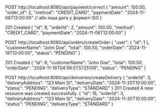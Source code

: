 POST http://localhost:8080/api/payment/correct
{
"amount": 100.00,
"order_id": 2,
"method": "CREDIT_CARD",
"paymentDate": "2024-11-06T12:00:00" // або інша дата у форматі ISO
}

201 Created
{
"id": 6,
"orderId": 2,
"amount": 100.00,
"method": "CREDIT_CARD",
"paymentDate": "2024-11-06T12:00:00"
}


POST http://localhost:8080/api/orders/createOrder
{
"user": {
"id": 1
},
"customerName": "John Doe",
"total": 100.50,
"orderDate": "2024-11-19T10:00:00",
"status": "PENDING"
}

201 Created
{
"id": 6,
"customerName": "John Doe",
"total": 100.50,
"orderDate": "2024-11-19T04:59:57.5725106",
"status": "PENDING"
}

POST http://localhost:8080/api/deliveries/createDelivery
{
"orderId": 3,   
"deliveryAddress": "123 Main St",
"deliveryDate": "2024-11-20T10:00:00",
"status": "PENDING",
"deliveryType": "STANDARD"
}
201 Created
A new resource was created successfully.
{
"id": 15,
"orderId": 3,
"deliveryAddress": "123 Main St",
"deliveryDate": "2024-11-20T10:00:00",
"status": "PENDING",
"deliveryType": "STANDARD"
}